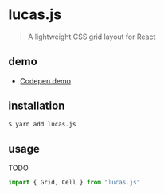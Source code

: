 # lucas.js

> A lightweight CSS grid layout for React

## demo

* [Codepen demo](https://codepen.io/derflat/pen/QpaNMy)

## installation

```bash
$ yarn add lucas.js
```

## usage

TODO

```js
import { Grid, Cell } from "lucas.js"
```

